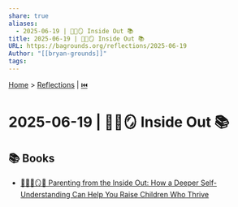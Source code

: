 ```yaml
---
share: true
aliases:
  - 2025-06-19 | 🤱🏼🪞 Inside Out 📚
title: 2025-06-19 | 🤱🏼🪞 Inside Out 📚
URL: https://bagrounds.org/reflections/2025-06-19
Author: "[[bryan-grounds]]"
tags: 
---
```

[Home](../index.md) > [Reflections](./index.md) | [⏮️](./2025-06-18.md)  
# 2025-06-19 | 🤱🏼🪞 Inside Out 📚  
## 📚 Books  
- [🤱🏼🤿🪞🌱 Parenting from the Inside Out: How a Deeper Self-Understanding Can Help You Raise Children Who Thrive](../books/parenting-from-the-inside-out-how-a-deeper-self-understanding-can-help-you-raise-children-who-thrive.md)
